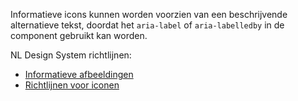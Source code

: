 <!-- @license CC0-1.0 -->

Informatieve icons kunnen worden voorzien van een beschrijvende alternatieve tekst, doordat het `aria-label` of `aria-labelledby` in de component gebruikt kan worden.

NL Design System richtlijnen:

- [Informatieve afbeeldingen](/richtlijnen/content/afbeeldingen/informatieve-afbeeldingen)
- [Richtlijnen voor iconen](/richtlijnen/stijl/iconen/)
